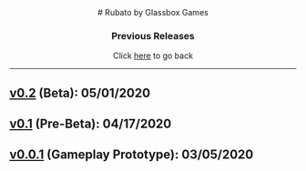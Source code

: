 <center>
# Rubato by Glassbox Games

### Previous Releases  
Click [here](..) to go back  
</center>

___

## [v0.2](v0.2) (Beta): 05/01/2020

## [v0.1](v0.1) (Pre-Beta): 04/17/2020

## [v0.0.1](v.0.0.1) (Gameplay Prototype): 03/05/2020